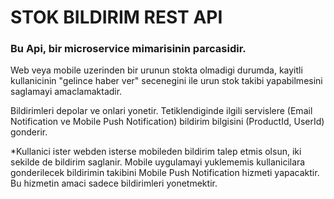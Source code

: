 # STOK BILDIRIM REST API

### Bu Api, bir microservice mimarisinin parcasidir.

Web veya mobile uzerinden bir urunun stokta olmadigi durumda, kayitli kullanicinin "gelince haber ver" secenegini ile urun stok takibi yapabilmesini 
saglamayi amaclamaktadir.

Bildirimleri depolar ve onlari yonetir. Tetiklendiginde ilgili servislere (Email Notification ve Mobile Push Notification) bildirim bilgisini 
(ProductId, UserId) gonderir.

*Kullanici ister webden isterse mobileden bildirim talep etmis olsun, iki sekilde de bildirim saglanir. Mobile uygulamayi yuklememis kullanicilara 
gonderilecek bildirimin takibini Mobile Push Notification hizmeti yapacaktir. Bu hizmetin amaci sadece bildirimleri yonetmektir.
